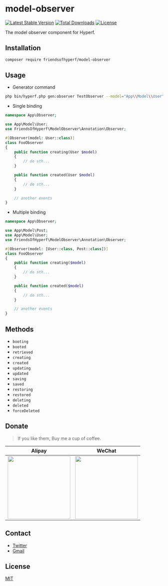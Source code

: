 # model-observer

[![Latest Stable Version](https://img.shields.io/packagist/v/friendsofhyperf/model-observer)](https://packagist.org/packages/friendsofhyperf/model-observer)
[![Total Downloads](https://img.shields.io/packagist/dt/friendsofhyperf/model-observer)](https://packagist.org/packages/friendsofhyperf/model-observer)
[![License](https://img.shields.io/packagist/l/friendsofhyperf/model-observer)](https://github.com/friendsofhyperf/model-observer)

The model observer component for Hyperf.

## Installation

```bash
composer require friendsofhyperf/model-observer
```

## Usage

- Generator command

```bash
php bin/hyperf.php gen:observer TestObserver --model="App\\Model\\User"
```

- Single binding

```php
namespace App\Observer;

use App\Model\User;
use FriendsOfHyperf\ModelObserver\Annotation\Observer;

#[Observer(model: User::class)]
class FooObserver
{
    public function creating(User $model)
    {
        // do sth...
    }

    public function created(User $model)
    {
        // do sth...
    }

    // another events
}
```

- Multiple binding

```php
namespace App\Observer;

use App\Model\Post;
use App\Model\User;
use FriendsOfHyperf\ModelObserver\Annotation\Observer;

#[Observer(model: [User::class, Post::class])]
class FooObserver
{
    public function creating($model)
    {
        // do sth...
    }

    public function created($model)
    {
        // do sth...
    }

    // another events
}
```

## Methods

- `booting`
- `booted`
- `retrieved`
- `creating`
- `created`
- `updating`
- `updated`
- `saving`
- `saved`
- `restoring`
- `restored`
- `deleting`
- `deleted`
- `forceDeleted`

## Donate

> If you like them, Buy me a cup of coffee.

| Alipay | WeChat |
|  ----  | ----  |
| <img src="https://hdj.me/images/alipay-min.jpg" width="200" height="200" />  | <img src="https://hdj.me/images/wechat-pay-min.jpg" width="200" height="200" /> |

## Contact

- [Twitter](https://twitter.com/huangdijia)
- [Gmail](mailto:huangdijia@gmail.com)

## License

[MIT](LICENSE)
